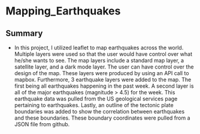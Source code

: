 # Mapping_Earthquakes

## Summary
  * In this project, I utilized leaflet to map earthquakes across the world. Multiple layers were used so that the user would have control over what he/she wants to see. The map layers include a standard map layer, a satellite layer, and a dark mode layer. The user can have control over the design of the map. These layers were produced by using an API call to mapbox. Furthermore, 3 earthquake layers were added to the map. The first being all earthquakes happening in the past week. A second layer is all of the major earthquakes (magnitude > 4.5) for the week. This earthquake data was pulled from the US geological services page pertaining to earthquakes. Lastly, an outline of the tectonic plate boundaries was added to show the correlation between earthquakes and these boundaries. These boundary coordinates were pulled from a JSON file from github. 
